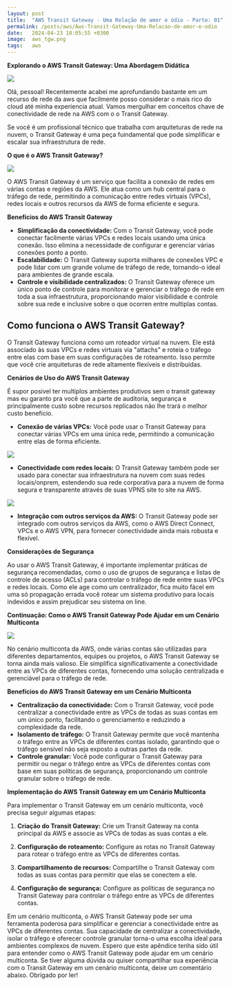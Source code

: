 ```yaml
---
layout: post
title:  "AWS Transit Gateway - Uma Relação de amor e ódio - Parte: 01"
permalink: /posts/aws/Aws-Transit-Gateway-Uma-Relacao-de-amor-e-odio
date:   2024-04-23 18:05:55 +0300
image:  aws_tgw.png
tags:   aws
---
```



**Explorando o AWS Transit Gateway: Uma Abordagem Didática**

![](https://fortinetweb.s3.amazonaws.com/docs.fortinet.com/v2/resources/94c869ba-eb59-11ed-8e6d-fa163e15d75b/images/7d88e9b34034d92c061deaa22d357e56_SD-WAN%20TGW.png)

Olá, pessoal! Recentemente acabei me aprofundando bastante em um recurso de rede da aws que facilmente posso considerar o mais rico do cloud até minha experiencia atual. Vamos mergulhar em conceitos chave de conectividade de rede na AWS com o o Transit Gateway. 

Se você é um profissional técnico que trabalha com arquiteturas de rede na nuvem, o Transit Gateway é uma peça fuindamental que pode simplificar e escalar sua infraestrutura de rede.

**O que é o AWS Transit Gateway?**

![](https://miro.medium.com/v2/resize:fit:338/1*ID01qSrebIyJh9BumfxZlw.png)

O AWS Transit Gateway é um serviço que facilita a conexão de redes em várias contas e regiões da AWS. Ele atua como um hub central para o tráfego de rede, permitindo a comunicação entre redes virtuais (VPCs), redes locais e outros recursos da AWS de forma eficiente e segura.

**Benefícios do AWS Transit Gateway**

- **Simplificação da conectividade:** Com o Transit Gateway, você pode conectar facilmente várias VPCs e redes locais usando uma única conexão. Isso elimina a necessidade de configurar e gerenciar várias conexões ponto a ponto.
- **Escalabilidade:** O Transit Gateway suporta milhares de conexões VPC e pode lidar com um grande volume de tráfego de rede, tornando-o ideal para ambientes de grande escala.
- **Controle e visibilidade centralizados:** O Transit Gateway oferece um único ponto de controle para monitorar e gerenciar o tráfego de rede em toda a sua infraestrutura, proporcionando maior visibilidade e controle sobre sua rede e inclusive sobre o que ocorren entre multiplas contas.

## Como funciona o AWS Transit Gateway?

O Transit Gateway funciona como um roteador virtual na nuvem. Ele está associado às suas VPCs e redes virtuais via "attachs" e roteia o tráfego entre elas com base em suas configurações de roteamento. Isso permite que você crie arquiteturas de rede altamente flexíveis e distribuídas.

**Cenários de Uso do AWS Transit Gateway**

É supor posivel ter multiplos ambientes produtivos sem o transit gateway mas eu garanto pra você que a parte de auditoria, segurança e principalmente custo sobre recursos replicados não lhe trará o melhor custo beneficio.

- **Conexão de várias VPCs:** Você pode usar o Transit Gateway para conectar várias VPCs em uma única rede, permitindo a comunicação entre elas de forma eficiente.

![](https://docs.aws.amazon.com/images/prescriptive-guidance/latest/integrate-third-party-services/images/p3-3_transit-gateway.png)

- **Conectividade com redes locais:** O Transit Gateway também pode ser usado para conectar sua infraestrutura na nuvem com suas redes locais/onprem, estendendo sua rede corporativa para a nuvem de forma segura e transparente através de suas VPNS site to site na AWS.

![](https://miro.medium.com/v2/resize:fit:1400/1*DUXiU7kYRXzh4_A20VVDQQ.png)

- **Integração com outros serviços da AWS:** O Transit Gateway pode ser integrado com outros serviços da AWS, como o AWS Direct Connect, VPCs e o AWS VPN, para fornecer conectividade ainda mais robusta e flexível.

**Considerações de Segurança**

Ao usar o AWS Transit Gateway, é importante implementar práticas de segurança recomendadas, como o uso de grupos de segurança e listas de controle de acesso (ACLs) para controlar o tráfego de rede entre suas VPCs e redes locais. Como ele age como um centralizador, fica muito fácel em uma só propagação errada você rotear um sistema produtivo para locais indevidos e assim prejudicar seu sistema on line.

**Continuação: Como o AWS Transit Gateway Pode Ajudar em um Cenário Multiconta**

![](https://cdn-cybersecurity.att.com/blog-content/tgw_diagram.jpg)

No cenário multiconta da AWS, onde várias contas são utilizadas para diferentes departamentos, equipes ou projetos, o AWS Transit Gateway se torna ainda mais valioso. Ele simplifica significativamente a conectividade entre as VPCs de diferentes contas, fornecendo uma solução centralizada e gerenciável para o tráfego de rede.

**Benefícios do AWS Transit Gateway em um Cenário Multiconta**

- **Centralização da conectividade:** Com o Transit Gateway, você pode centralizar a conectividade entre as VPCs de todas as suas contas em um único ponto, facilitando o gerenciamento e reduzindo a complexidade da rede.
- **Isolamento de tráfego:** O Transit Gateway permite que você mantenha o tráfego entre as VPCs de diferentes contas isolado, garantindo que o tráfego sensível não seja exposto a outras partes da rede.
- **Controle granular:** Você pode configurar o Transit Gateway para permitir ou negar o tráfego entre as VPCs de diferentes contas com base em suas políticas de segurança, proporcionando um controle granular sobre o tráfego de rede.

**Implementação do AWS Transit Gateway em um Cenário Multiconta**

Para implementar o Transit Gateway em um cenário multiconta, você precisa seguir algumas etapas:

1. **Criação do Transit Gateway:** Crie um Transit Gateway na conta principal da AWS e associe as VPCs de todas as suas contas a ele.

2. **Configuração de roteamento:** Configure as rotas no Transit Gateway para rotear o tráfego entre as VPCs de diferentes contas.

3. **Compartilhamento de recursos:** Compartilhe o Transit Gateway com todas as suas contas para permitir que elas se conectem a ele.

4. **Configuração de segurança:** Configure as políticas de segurança no Transit Gateway para controlar o tráfego entre as VPCs de diferentes contas.

Em um cenário multiconta, o AWS Transit Gateway pode ser uma ferramenta poderosa para simplificar e gerenciar a conectividade entre as VPCs de diferentes contas. Sua capacidade de centralizar a conectividade, isolar o tráfego e oferecer controle granular torna-o uma escolha ideal para ambientes complexos de nuvem. Espero que este apêndice tenha sido útil para entender como o AWS Transit Gateway pode ajudar em um cenário multiconta. Se tiver alguma dúvida ou quiser compartilhar sua experiência com o Transit Gateway em um cenário multiconta, deixe um comentário abaixo. Obrigado por ler!

